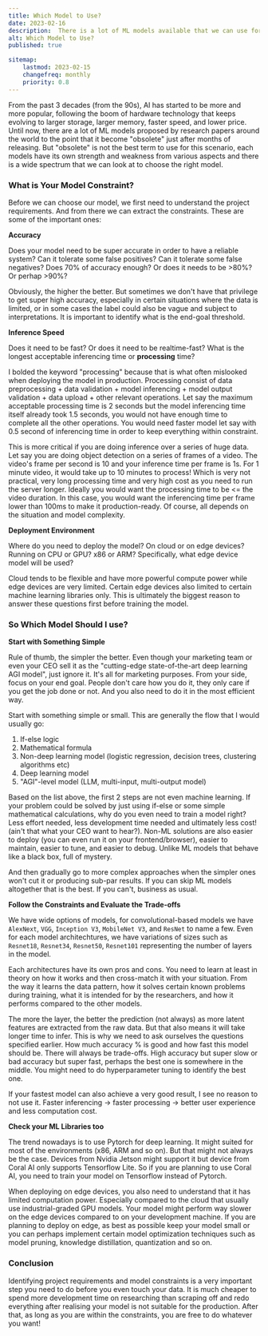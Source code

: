 ```yaml
---
title: Which Model to Use?
date: 2023-02-16
description:  There is a lot of ML models available that we can use for our next project. The question is, which one?
alt: Which Model to Use?
published: true

sitemap:
    lastmod: 2023-02-15
    changefreq: monthly
    priority: 0.8
---
```


From the past 3 decades (from the 90s), AI has started to be more and more popular, following the boom of hardware technology that keeps evolving to larger storage, larger memory, faster speed, and lower price. Until now, there are a lot of ML models proposed by research papers around the world to the point that it become "obsolete" just after months of releasing. But "obsolete" is not the best term to use for this scenario, each models have its own strength and weakness from various aspects and there is a wide spectrum that we can look at to choose the right model.

### What is Your Model Constraint?

Before we can choose our model, we first need to understand the project requirements. And from there we can extract the constraints. These are some of the important ones:

**Accuracy**

Does your model need to be super accurate in order to have a reliable system? Can it tolerate some false positives? Can it tolerate some false negatives? Does 70% of accuracy enough? Or does it needs to be >80%? Or perhap >90%?

Obviously, the higher the better. But sometimes we don't have that privilege to get super high accuracy, especially in certain situations where the data is limited, or in some cases the label could also be vague and subject to interpretations. It is important to identify what is the end-goal threshold.

**Inference Speed**

Does it need to be fast? Or does it need to be realtime-fast? What is the longest acceptable inferencing time or **processing** time?

I bolded the keyword "processing" because that is what often mislooked when deploying the model in production. Processing consist of data preprocessing + data validation + model inferencing + model output validation + data upload + other relevant operations. Let say the maximum acceptable processing time is 2 seconds but the model inferencing time itself already took 1.5 seconds, you would not have enough time to complete all the other operations. You would need faster model let say with 0.5 second of inferencing time in order to keep everything within constraint.

This is more critical if you are doing inference over a series of huge data. Let say you are doing object detection on a series of frames of a video. The video's frame per second is 10 and your inference time per frame is 1s. For 1 minute video, it would take up to 10 minutes to process! Which is very not practical, very long processing time and very high cost as you need to run the server longer. Ideally you would want the processing time to be <= the video duration. In this case, you would want the inferencing time per frame lower than 100ms to make it production-ready. Of course, all depends on the situation and model complexity.

**Deployment Environment**

Where do you need to deploy the model? On cloud or on edge devices? Running on CPU or GPU? x86 or ARM? Specifically, what edge device model will be used? 

Cloud tends to be flexible and have more powerful compute power while edge devices are very limited. Certain edge devices also limited to certain machine learning libraries only. This is ultimately the biggest reason to answer these questions first before training the model.

### So Which Model Should I use?

**Start with Something Simple**

Rule of thumb, the simpler the better. Even though your marketing team or even your CEO sell it as the "cutting-edge state-of-the-art deep learning AGI model", just ignore it. It's all for marketing purposes. From your side, focus on your end goal. People don't care how you do it, they only care if you get the job done or not. And you also need to do it in the most efficient way.

Start with something simple or small. This are generally the flow that I would usually go:

1. If-else logic
2. Mathematical formula
3. Non-deep learning model (logistic regression, decision trees, clustering algorithms etc)
4. Deep learning model
5. "AGI"-level model (LLM, multi-input, multi-output model)

Based on the list above, the first 2 steps are not even machine learning. If your problem could be solved by just using if-else or some simple mathematical calculations, why do you even need to train a model right? Less effort needed, less development time needed and ultimately less cost! (ain't that what your CEO want to hear?). Non-ML solutions are also easier to deploy (you can even run it on your frontend/browser), easier to maintain, easier to tune, and easier to debug. Unlike ML models that behave like a black box, full of mystery.

And then gradually go to more complex approaches when the simpler ones won't cut it or producing sub-par results. If you can skip ML models altogether that is the best. If you can't, business as usual.

**Follow the Constraints and Evaluate the Trade-offs**

We have wide options of models, for convolutional-based models we have `AlexNext`, `VGG`, `Inception V3`, `MobileNet V3`, and `ResNet` to name a few. Even for each model architechtures, we have variations of sizes such as `Resnet18`, `Resnet34`, `Resnet50`, `Resnet101` representing the number of layers in the model. 

Each architectures have its own pros and cons. You need to learn at least in theory on how it works and then cross-match it with your situation. From the way it learns the data pattern, how it solves certain known problems during training, what it is intended for by the researchers, and how it performs compared to the other models. 

The more the layer, the better the prediction (not always) as more latent features are extracted from the raw data. But that also means it will take longer time to infer.  This is why we need to ask ourselves the questions specified earlier. How much accuracy % is good and how fast this model should be. There will always be trade-offs. High accuracy but super slow or bad accuracy but super fast, perhaps the best one is somewhere in the middle. You might need to do hyperparameter tuning to identify the best one.


If your fastest model can also achieve a very good result, I see no reason to not use it. Faster inferencing -> faster processing -> better user experience and less computation cost.

**Check your ML Libraries too**

The trend nowadays is to use Pytorch for deep learning. It might suited for most of the environments (x86, ARM and so on). But that might not always be the case. Devices from Nvidia Jetson might support it but device from Coral AI only supports Tensorflow Lite. So if you are planning to use Coral AI, you need to train your model on Tensorflow instead of Pytorch. 

When deploying on edge devices, you also need to understand that it has limited computation power. Especially compared to the cloud that usually use industrial-graded GPU models. Your model might perform way slower on the edge devices compared to on your development machine. If you are planning to deploy on edge, as best as possible keep your model small or you can perhaps implement certain model optimization techniques such as model pruning, knowledge distillation, quantization and so on.


### Conclusion

Identifying project requirements and model constraints is a very important step you need to do before you even touch your data. It is much cheaper to spend more development time on researching than scraping off and redo everything after realising your model is not suitable for the production. After that, as long as you are within the constraints, you are free to do whatever you want! 









	
